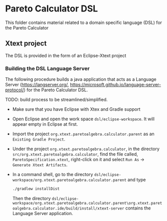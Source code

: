 # Pareto Calculator DSL

This folder contains material related to a domain specific language (DSL) for the Pareto Calculator

## Xtext project

The DSL is provided in the form of an Eclipse-Xtext project

### Building the DSL Language Server

The following procedure builds a java application that acts as a Language Server (<https://langserver.org/>, <https://microsoft.github.io/language-server-protocol/>) for the Pareto Calculator DSL.

TODO: build process to be streamlined/simplified.

- Make sure that you have Eclipse with Xtex and Gradle support
- Open Eclipse and open the work space `dsl/eclipse-workspace`. It will appear empty in Eclipse at first.
- Import the project `org.xtext.paretoalgebra.calculator.parent` as an `Existing Gradle Project`.
- Under the project `org.xtext.paretoalgebra.calculator`, in the directory `src/org.xtext.paretoalgebra.calculator`, find the file called, `ParetoSpecification.xtext`, right-click on it and select `Run As` -> `Generate Xtext Artifacts`.
- In a command shell, go to the directory `dsl/eclipse-workspace/org.xtext.paretoalgebra.calculator.parent` and type

  ``` bash
  ./gradlew installDist
  ```

  Then the directory `dsl/eclipse-workspace/org.xtext.paretoalgebra.calculator.parent\org.xtext.paretoalgebra.calculator.ide/build/install/xtext-server` contains the Language Server application.
